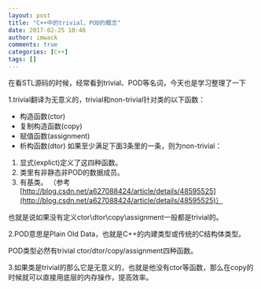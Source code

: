 ```yaml
---
layout: post
title: "C++中的trivial、POD的概念"
date: 2017-02-25 10:40
author: imwack
comments: true
categories: [C++]
tags: []
---
```

在看STL源码的时候，经常看到trivial、POD等名词，今天也是学习整理了一下

1.trivial翻译为无意义的，trivial和non-trivial针对类的以下函数：


*   构造函数(ctor)
*   复制构造函数(copy)
*   赋值函数(assignment)
*   析构函数(dtor)
如果至少满足下面3条里的一条，则为non-trivial：


1.  显式(explict)定义了这四种函数。
2.  类里有非静态非POD的数据成员。
3.  有基类。
（参考[http://blog.csdn.net/a627088424/article/details/48595525](http://blog.csdn.net/a627088424/article/details/48595525)）

也就是说如果没有定义ctor\dtor\copy\assignment一般都是trivial的。

2.POD意思是Plain Old Data，也就是C++的内建类型或传统的C结构体类型。

POD类型必然有trivial ctor/dtor/copy/assignment四种函数。

3.如果类是trivial的那么它是无意义的，也就是他没有ctor等函数，那么在copy的时候就可以直接用底层的内存操作，提高效率。
